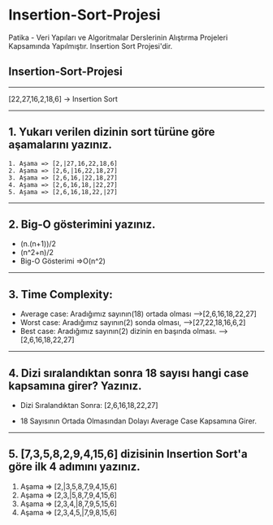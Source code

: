 # Insertion-Sort-Projesi
Patika - Veri Yapıları ve Algoritmalar Derslerinin Alıştırma Projeleri Kapsamında Yapılmıştır. Insertion Sort Projesi'dir. 
## Insertion-Sort-Projesi
---
[22,27,16,2,18,6] -> Insertion Sort  
 
---

 ## 1. Yukarı verilen dizinin sort türüne göre aşamalarını yazınız.
```
1. Aşama => [2,|27,16,22,18,6]
2. Aşama => [2,6,|16,22,18,27]
3. Aşama => [2,6,16,|22,18,27]
4. Aşama => [2,6,16,18,|22,27]
5. Aşama => [2,6,16,18,22,|27]
```   
---
## 2. Big-O gösterimini yazınız.
 - (n.(n+1))/2
 - (n^2+n)/2
 - Big-O Gösterimi =>O(n^2)
---
## 3. Time Complexity:
  - Average case: Aradığımız sayının(18) ortada olması -->[2,6,16,18,22,27]
 - Worst case: Aradığımız sayının(2) sonda olması,   -->[27,22,18,16,6,2]
 - Best case: Aradığımız sayının(2) dizinin en başında olması. -->[2,6,16,18,22,27]
 ---
 ## 4. Dizi sıralandıktan sonra 18 sayısı hangi case kapsamına girer? Yazınız.
 * Dizi Sıralandıktan Sonra: [2,6,16,18,22,27]

* 18 Sayısının Ortada Olmasından Dolayı Average Case Kapsamına Girer.
---
## 5. [7,3,5,8,2,9,4,15,6] dizisinin Insertion Sort'a göre ilk 4 adımını yazınız.
1. Aşama => [2,|3,5,8,7,9,4,15,6]
2. Aşama => [2,3,|5,8,7,9,4,15,6]
3. Aşama => [2,3,4,|8,7,9,5,15,6]
4. Aşama => [2,3,4,5,|7,9,8,15,6]

     